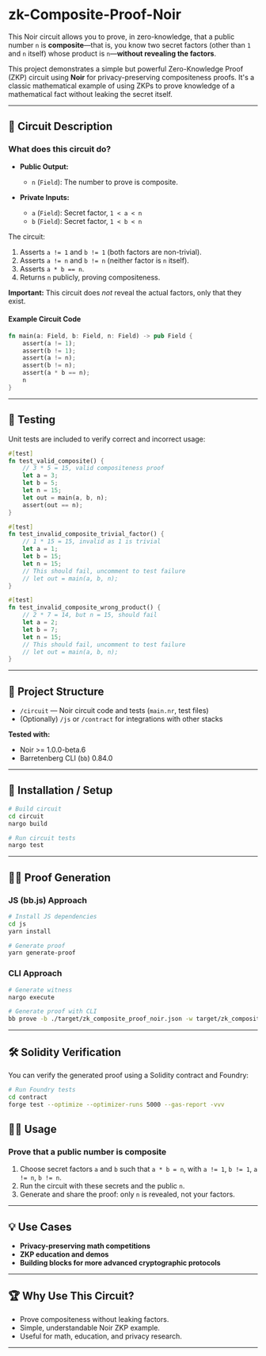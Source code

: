 # zk-Composite-Proof-Noir

This Noir circuit allows you to prove, in zero-knowledge, that a public number `n` is **composite**—that is, you know two secret factors (other than `1` and `n` itself) whose product is `n`—**without revealing the factors**.

This project demonstrates a simple but powerful Zero-Knowledge Proof (ZKP) circuit using **Noir** for privacy-preserving compositeness proofs. It's a classic mathematical example of using ZKPs to prove knowledge of a mathematical fact without leaking the secret itself.

---

## 📝 Circuit Description

### What does this circuit do?

- **Public Output:**
  - `n` (`Field`): The number to prove is composite.

- **Private Inputs:**
  - `a` (`Field`): Secret factor, `1 < a < n`
  - `b` (`Field`): Secret factor, `1 < b < n`

The circuit:
1. Asserts `a != 1` and `b != 1` (both factors are non-trivial).
2. Asserts `a != n` and `b != n` (neither factor is `n` itself).
3. Asserts `a * b == n`.
4. Returns `n` publicly, proving compositeness.

**Important:** This circuit does _not_ reveal the actual factors, only that they exist.

#### Example Circuit Code

```rust
fn main(a: Field, b: Field, n: Field) -> pub Field {
    assert(a != 1);
    assert(b != 1);
    assert(a != n);
    assert(b != n);
    assert(a * b == n);
    n
}
```

---

## 🧪 Testing

Unit tests are included to verify correct and incorrect usage:

```rust
#[test]
fn test_valid_composite() {
    // 3 * 5 = 15, valid compositeness proof
    let a = 3;
    let b = 5;
    let n = 15;
    let out = main(a, b, n);
    assert(out == n);
}

#[test]
fn test_invalid_composite_trivial_factor() {
    // 1 * 15 = 15, invalid as 1 is trivial
    let a = 1;
    let b = 15;
    let n = 15;
    // This should fail, uncomment to test failure
    // let out = main(a, b, n);
}

#[test]
fn test_invalid_composite_wrong_product() {
    // 2 * 7 = 14, but n = 15, should fail
    let a = 2;
    let b = 7;
    let n = 15;
    // This should fail, uncomment to test failure
    // let out = main(a, b, n);
}
```

---

## 📁 Project Structure

- `/circuit` — Noir circuit code and tests (`main.nr`, test files)
- (Optionally) `/js` or `/contract` for integrations with other stacks

**Tested with:**
- Noir >= 1.0.0-beta.6
- Barretenberg CLI (`bb`) 0.84.0

---

## 🚀 Installation / Setup

```bash
# Build circuit
cd circuit
nargo build

# Run circuit tests
nargo test
```

---
## 🧑‍💻 Proof Generation

### JS (bb.js) Approach

```bash
# Install JS dependencies
cd js
yarn install

# Generate proof
yarn generate-proof
```

### CLI Approach

```bash
# Generate witness
nargo execute

# Generate proof with CLI
bb prove -b ./target/zk_composite_proof_noir.json -w target/zk_composite_proof_noir.gz -o ./target --oracle_hash keccak
```

---

## 🛠️ Solidity Verification

You can verify the generated proof using a Solidity contract and Foundry:

```bash
# Run Foundry tests
cd contract
forge test --optimize --optimizer-runs 5000 --gas-report -vvv
```

## 🧑‍💻 Usage

### Prove that a public number is composite

1. Choose secret factors `a` and `b` such that `a * b = n`, with `a != 1`, `b != 1`, `a != n`, `b != n`.
2. Run the circuit with these secrets and the public `n`.
3. Generate and share the proof: only `n` is revealed, not your factors.

---

## 💡 Use Cases

- **Privacy-preserving math competitions**
- **ZKP education and demos**
- **Building blocks for more advanced cryptographic protocols**

---

## 🏆 Why Use This Circuit?

- Prove compositeness without leaking factors.
- Simple, understandable Noir ZKP example.
- Useful for math, education, and privacy research.

---

